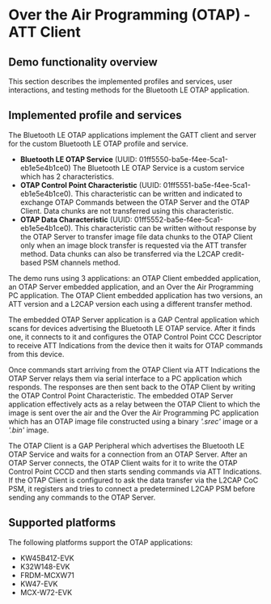 # Over the Air Programming (OTAP) - ATT Client

## Demo functionality overview
This section describes the implemented profiles and services, user interactions, and testing methods for the Bluetooth LE OTAP application.

## Implemented profile and services
The Bluetooth LE OTAP applications implement the GATT client and server for the custom Bluetooth LE OTAP profile and service.
- **Bluetooth LE OTAP Service** (UUID: 01ff5550-ba5e-f4ee-5ca1-eb1e5e4b1ce0)
The Bluetooth LE OTAP Service is a custom service which has 2 characteristics.
- **OTAP Control Point Characteristic** (UUID: 01ff5551-ba5e-f4ee-5ca1-eb1e5e4b1ce0). This characteristic can be written and indicated to exchange OTAP Commands between the OTAP Server and the OTAP Client. Data chunks are not transferred using this characteristic.
- **OTAP Data Characteristic** (UUID: 01ff5552-ba5e-f4ee-5ca1-eb1e5e4b1ce0). This characteristic can be written without response by the OTAP Server to transfer image file data chunks to the OTAP Client only when an image block transfer is requested via the ATT transfer method.  Data chunks can also be transferred via the L2CAP credit-based PSM channels method.

The demo runs using 3 applications: an OTAP Client embedded application, an OTAP Server embedded application, and an Over the Air Programming PC application. The OTAP Client embedded application has two versions, an ATT version and a L2CAP version each using a different transfer method.

The embedded OTAP Server application is a GAP Central application which scans for devices advertising the Bluetooth LE OTAP service. After it finds one, it connects to it and configures the OTAP Control Point CCC Descriptor to receive ATT Indications from the device then it waits for OTAP commands from this device.

Once commands start arriving from the OTAP Client via ATT Indications the OTAP Server relays them via serial interface to a PC application which responds. The responses are then sent back to the OTAP Client by writing the OTAP Control Point Characteristic. The embedded OTAP Server application effectively acts as a relay between the OTAP Client to which the image is sent over the air and the Over the Air Programming PC application which has an OTAP image file constructed using a binary _'.srec'_ image or a _'.bin'_ image.

The OTAP Client is a GAP Peripheral which advertises the Bluetooth LE OTAP Service and waits for a connection from an OTAP Server. After an OTAP Server connects, the OTAP Client waits for it to write the OTAP Control Point CCCD and then starts sending commands via ATT Indications. If the OTAP Client is configured to ask the data transfer via the L2CAP CoC PSM, it registers and tries to connect a predetermined L2CAP PSM before sending any commands to the OTAP Server.

## Supported platforms
The following platforms support the OTAP applications:
- KW45B41Z-EVK
- K32W148-EVK
- FRDM-MCXW71
- KW47-EVK
- MCX-W72-EVK